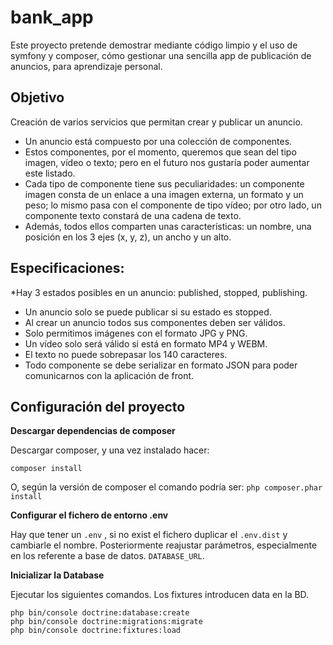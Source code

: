 # bank_app
Este proyecto pretende demostrar mediante código limpio y el uso de symfony y composer, cómo gestionar una sencilla app de publicación de anuncios, para aprendizaje personal.
## Objetivo 
Creación de varios servicios que permitan crear y publicar un anuncio. 
* Un anuncio está compuesto por una colección de componentes. 
* Estos componentes, por el momento, queremos que sean del tipo imagen, vídeo o texto; pero en el futuro nos gustaría poder aumentar este listado.
* Cada tipo de componente tiene sus peculiaridades: un componente imagen consta de un enlace a una imagen externa, un formato y un peso; lo mismo pasa con el componente de tipo vídeo; por otro lado, un componente texto constará de una cadena de texto. 
* Además, todos ellos comparten unas características: un nombre, una posición en los 3 ejes (x, y, z), un ancho y un alto.


## Especificaciones:
*Hay 3 estados posibles en un anuncio: published, stopped, publishing.
* Un anuncio solo se puede publicar si su estado es stopped.
* Al crear un anuncio todos sus componentes deben ser válidos.
* Solo permitimos imágenes con el formato JPG y PNG.
* Un vídeo solo será válido si está en formato MP4 y WEBM.
* El texto no puede sobrepasar los 140 caracteres.
* Todo componente se debe serializar en formato JSON para poder comunicarnos con la
 aplicación de front.


## Configuración del proyecto
**Descargar dependencias de composer**

Descargar composer, y una vez instalado hacer:

```
composer install
```

O, según la versión de composer el comando podría ser:  `php composer.phar install`

**Configurar el fichero de entorno  .env**

Hay que tener un `.env` , si  no exist el fichero duplicar el `.env.dist` y cambiarle el nombre.
Posteriormente reajustar parámetros, especialmente en los referente a base de datos.  `DATABASE_URL`.

**Inicializar la Database**

Ejecutar los siguientes comandos. Los fixtures introducen data en la BD.

```
php bin/console doctrine:database:create
php bin/console doctrine:migrations:migrate
php bin/console doctrine:fixtures:load
